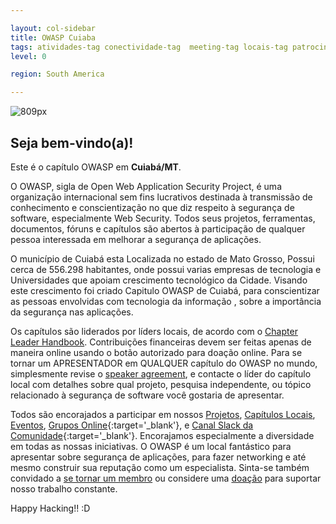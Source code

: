 ```yaml
---

layout: col-sidebar
title: OWASP Cuiaba
tags: atividades-tag conectividade-tag  meeting-tag locais-tag patrocinadores-tag 
level: 0

region: South America

---
```

 
![809px](assets/images/Logo_cuiaba.png)
## Seja bem-vindo(a)!
Este é o capítulo OWASP em **Cuiabá/MT**.

O OWASP, sigla de Open Web Application Security Project, é uma organização internacional sem fins lucrativos destinada à transmissão de conhecimento e conscientização no que diz respeito à segurança de software, especialmente Web Security. Todos seus projetos, ferramentas, documentos, fóruns e capítulos são abertos à participação de qualquer pessoa interessada em melhorar a segurança de aplicações.

O município de Cuiabá esta Localizada no estado de Mato Grosso, Possui cerca de 556.298 habitantes, onde possui varias empresas de tecnologia e Universidades que apoiam crescimento tecnológico da Cidade. Visando este
crescimento foi criado Capitulo OWASP de Cuiabá, para conscientizar as pessoas envolvidas com tecnologia da informação , sobre a importância da segurança nas aplicações.

Os capítulos são liderados por líders locais, de acordo com o [Chapter Leader Handbook](/www-policy/rules-of-procedure/chapter-handbook). Contribuições financeiras devem ser feitas apenas de maneira online usando o botão autorizado para doação online. Para se tornar um APRESENTADOR em QUALQUER capítulo do OWASP no mundo, simplesmente revise o [speaker agreement](/www-policy/speaker-agreement), e contacte o líder do capítulo local com detalhes sobre qual projeto, pesquisa independente, ou tópico relacionado à segurança de software você gostaria de apresentar.

Todos são encorajados a participar em nossos [Projetos](/projects), [Capítulos Locais](/chapters), [Eventos](/events), [Grupos Online](https://groups.google.com/a/owasp.com/){:target='_blank'}, e [Canal Slack da Comunidade](https://owasp.slack.com/){:target='_blank'}. Encorajamos especialmente a diversidade em todas as nossas iniciativas. O OWASP é um local fantástico para apresentar sobre segurança de aplicações, para fazer networking e até mesmo construir sua reputação como um especialista. Sinta-se também convidado a [se tornar um membro](/membership) ou considere uma [doação](/donate) para suportar nosso trabalho constante.

Happy Hacking!! :D 
